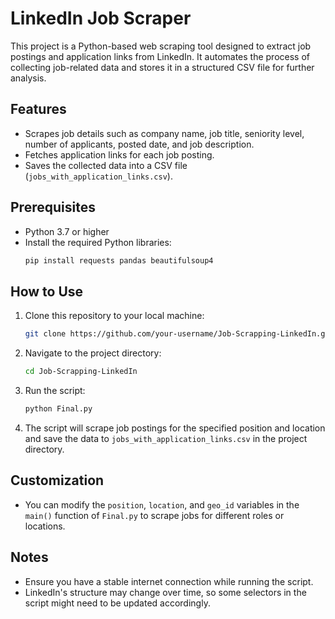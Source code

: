 # LinkedIn Job Scraper

This project is a Python-based web scraping tool designed to extract job postings and application links from LinkedIn. It automates the process of collecting job-related data and stores it in a structured CSV file for further analysis.

## Features
- Scrapes job details such as company name, job title, seniority level, number of applicants, posted date, and job description.
- Fetches application links for each job posting.
- Saves the collected data into a CSV file (`jobs_with_application_links.csv`).

## Prerequisites
- Python 3.7 or higher
- Install the required Python libraries:
  ```bash
  pip install requests pandas beautifulsoup4
  ```

## How to Use
1. Clone this repository to your local machine:
   ```bash
   git clone https://github.com/your-username/Job-Scrapping-LinkedIn.git
   ```
2. Navigate to the project directory:
   ```bash
   cd Job-Scrapping-LinkedIn
   ```
3. Run the script:
   ```bash
   python Final.py
   ```
4. The script will scrape job postings for the specified position and location and save the data to `jobs_with_application_links.csv` in the project directory.

## Customization
- You can modify the `position`, `location`, and `geo_id` variables in the `main()` function of `Final.py` to scrape jobs for different roles or locations.

## Notes
- Ensure you have a stable internet connection while running the script.
- LinkedIn's structure may change over time, so some selectors in the script might need to be updated accordingly.
